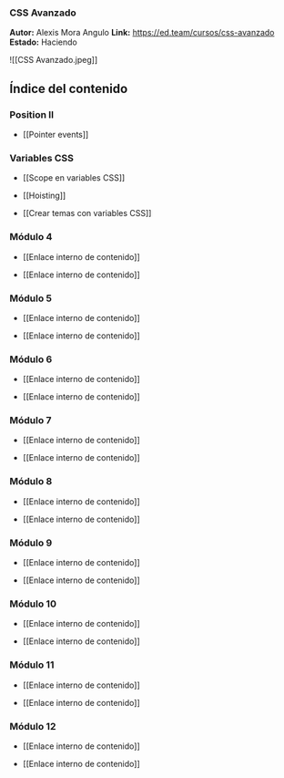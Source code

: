 ### CSS Avanzado
**Autor:** Alexis Mora Angulo
**Link:** https://ed.team/cursos/css-avanzado
**Estado:** Haciendo

![[CSS Avanzado.jpeg]]


## Índice del contenido

### Position ll
- [[Pointer events]]

### Variables CSS
- [[Scope en variables CSS]]

- [[Hoisting]]

- [[Crear temas con variables CSS]]

### Módulo 4
- [[Enlace interno de contenido]]

- [[Enlace interno de contenido]]

### Módulo 5
- [[Enlace interno de contenido]]

- [[Enlace interno de contenido]]

### Módulo 6
- [[Enlace interno de contenido]]

- [[Enlace interno de contenido]]

### Módulo 7
- [[Enlace interno de contenido]]

- [[Enlace interno de contenido]]

### Módulo 8
- [[Enlace interno de contenido]]

- [[Enlace interno de contenido]]

### Módulo 9
- [[Enlace interno de contenido]]

- [[Enlace interno de contenido]]

### Módulo 10
- [[Enlace interno de contenido]]

- [[Enlace interno de contenido]]

### Módulo 11
- [[Enlace interno de contenido]]

- [[Enlace interno de contenido]]

### Módulo 12
- [[Enlace interno de contenido]]

- [[Enlace interno de contenido]]
